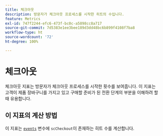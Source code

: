 ```yaml
---
title: 체크아웃
description: 방문자가 체크아웃 프로세스를 시작한 히트의 수입니다.
feature: Metrics
exl-id: 747f2244-efc6-473f-bc0c-a5898cc8a717
source-git-commit: 7d5383e1ee3bee189d3dd48bc6b899f4108f7ba8
workflow-type: ht
source-wordcount: '72'
ht-degree: 100%

---
```


# 체크아웃

체크아웃 지표는 방문자가 체크아웃 프로세스를 시작한 횟수를 보여줍니다. 이 지표는 고객이 제품 장바구니를 가지고 있고 구매할 준비가 된 전환 단계의 부분을 이해하려 할 때 유용합니다.

## 이 지표의 계산 방법

이 지표는 [`events`](/help/implement/vars/page-vars/events/events-overview.md) 변수에 `scCheckout`이 존재하는 히트 수를 계산합니다.

